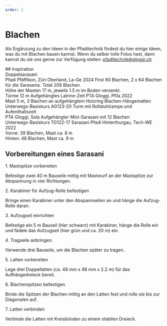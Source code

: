 ```yaml
---
order: 2
---
```

# Blachen

Als Ergänzung zu den Ideen in der Pfaditechnik findest du hier einige Ideen, was du mit Blachen bauen kannst. Wenn du selber tolle Fotos hast, dann kannst du sie uns gerne zur Verfügung stellen: pfaditechnik@gloggi.ch

<PageNavigator/>
## Inspiration
<div class="grid grid-cols-1 md:grid-cols-2 gap-2 pt-5">
<ImageWithCaption imgSrc="/img/blachen/Blachenbauten_6.jpg">
Doppelsarasani<br>
Pfadi Pfäffikon, Züri Oberland, La-Ge 2024
</ImageWithCaption>
<ImageWithCaption imgSrc="/img/blachen/Blachenbauten_7.jpg">
First 80 Blachen, 2 x 64 Blachen für die Sarasanis. Total 208 Blachen.<br>
Höhe der Masten 17 m, jeweils 1.5 m im Boden versenkt.<br>
Türme 12 m

</ImageWithCaption>
<ImageWithCaption imgSrc="/img/blachen/Blachenbauten_1.jpg">
Aufgehängtes Latrine-Zelt PTA Gloggi, Pfila 2022<br>
Mast 5 m, 3 Blachen an aufgehängtem Holzring
</ImageWithCaption>
<ImageWithCaption imgSrc="/img/blachen/Blachenbauten_2.jpg">
Blachen-Hängematten<br>
Unterwegs-Basiskurs AG123-20
</ImageWithCaption>
<ImageWithCaption imgSrc="/img/blachen/Blachenbauten_3.jpg">
Turm mit Rollstuhlrampe und Aufenthaltszelt<br>
PTA Gloggi, Sola
</ImageWithCaption>
<ImageWithCaption imgSrc="/img/blachen/Blachenbauten_4.jpg">
Aufgehängter Mini-Sarasani mit 12 Blachen<br>
Unterwegs-Basiskurs TG122-17
</ImageWithCaption>
<ImageWithCaption imgSrc="/img/blachen/Blachenbauten_5.jpg">
Sarasani
Pfadi Hinterthurgau, Tech-WE 2022<br>
Vorne: 39 Blachen, Mast ca. 8 m<br>
Hinten: 48 Blachen, Mast ca. 9 m
</ImageWithCaption>
</div>

## Vorbereitungen eines Sarasani

<div class="grid grid-cols-1 md:grid-cols-2 gap-2 pt-5">
<ImageWithCaption :sideCaption="true" imgSrc="/img/blachen/sarasani-steps/1.jpeg">
<p class="font-bold pb-1 text-base">1. Mastspitze vorbereiten</p>
Befestige zwei 40 m Bauseile mittig mit Mastwurf an der Mastspitze zur Abspannung in vier Richtungen.
</ImageWithCaption>
<ImageWithCaption :sideCaption="true" imgSrc="/img/blachen/sarasani-steps/2.jpeg">
<p class="font-bold pb-1 text-base">2. Karabiner für Aufzug-Rolle befestigen</p>
Bringe einen Karabiner unter den Abspannseilen an und hänge die Aufzug-Rolle daran.
</ImageWithCaption>
<ImageWithCaption :sideCaption="true" imgSrc="/img/blachen/sarasani-steps/3.jpeg">
<p class="font-bold pb-1 text-base">3. Aufzugseil einrichten</p>
Befestige ein 5 m Bauseil (hier schwarz) mit Karabiner, hänge die Rolle ein und fädele das Aufzugseil (hier grün und ca. 20 m) ein.
</ImageWithCaption>
<ImageWithCaption :sideCaption="true" imgSrc="/img/blachen/sarasani-steps/4.jpeg">
<p class="font-bold pb-1 text-base">4. Tragseile anbringen:</p>
Verwende drei Bauseile, um die Blachen später zu tragen.
</ImageWithCaption>
<ImageWithCaption :sideCaption="true" imgSrc="/img/blachen/sarasani-steps/5.jpeg">
<p class="font-bold pb-1 text-base">5. Latten vorbereiten</p>
Lege drei Doppellatten (ca. 48 mm x 48 mm x 2.2 m) für das Aufhängedreieck bereit.
</ImageWithCaption>
<ImageWithCaption :sideCaption="true" imgSrc="/img/blachen/sarasani-steps/6.jpeg">
<p class="font-bold pb-1 text-base">6. Blachenspitzen befestigen</p>
Binde die Spitzen der Blachen mittig an den Latten fest und rolle sie bis zur Diagonalen auf.
</ImageWithCaption>
<ImageWithCaption :sideCaption="true" imgSrc="/img/blachen/sarasani-steps/7.jpeg">
<p class="font-bold pb-1 text-base">7. Latten verbinden</p>
Verbinde die Latten mit Kreisbünden zu einem stabilen Dreieck.
</ImageWithCaption>
</div>


